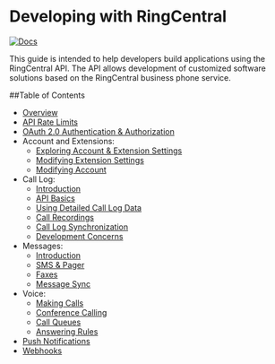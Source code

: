 # Developing with RingCentral

[![Docs][docs-readthedocs-svg]][docs-readthedocs-link]

This guide is intended to help developers build applications using the RingCentral API. The API allows development of customized software solutions based on the RingCentral business phone service.

##Table of Contents
* [Overview](docs/overview.md)
* [API Rate Limits](docs/rate_limits.md)
* [OAuth 2.0 Authentication & Authorization](docs/oauth.md)
* Account and Extensions:
    * [Exploring Account & Extension Settings](docs/account_extension.md)
    * [Modifying Extension Settings](docs/modifying_extension.md)
    * [Modifying Account](docs/modifying_account.md)
* Call Log:
    * [Introduction](docs/calllog_introduction.md)
    * [API Basics](docs/calllog_api-basics.md)
    * [Using Detailed Call Log Data](docs/calllog_detailed-call-logs.md)
    * [Call Recordings](docs/calllog_call-recordings.md)
    * [Call Log Synchronization](docs/calllog_sync.md)
    * [Development Concerns](docs/calllog_development-concerns.md)
* Messages:
    * [Introduction](docs/messages_introduction.md)
    * [SMS & Pager](docs/messages_sms-and-pager.md)
    * [Faxes](docs/messages_faxes.md)
    * [Message Sync](docs/messages_sync.md)
* Voice:
    * [Making Calls](docs/making_calls.md)
    * [Conference Calling](docs/conference.md)
    * [Call Queues](docs/call_queue.md)
    * [Answering Rules](docs/answering_rules.md)
* [Push Notifications](docs/notifications.md)
* [Webhooks](docs/webhooks.md)

 [docs-readthedocs-svg]: https://img.shields.io/badge/docs-readthedocs-blue.svg
 [docs-readthedocs-link]: http://ringcentral-api-docs.readthedocs.org/
 